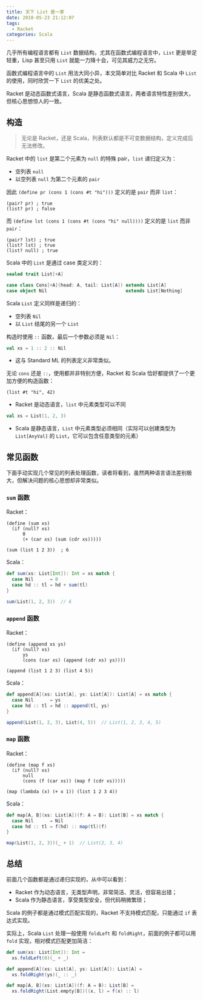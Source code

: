 ```yaml
---
title: 天下 List 是一家
date: 2018-05-23 21:12:07
tags:
  - Racket
categories: Scala
---
```


几乎所有编程语言都有 `List` 数据结构，尤其在函数式编程语言中，`List` 更是举足轻重，Lisp 甚至只用 `List` 就能一力降十会，可见其威力之无穷。

函数式编程语言中的 `List` 用法大同小异，本文简单对比 Racket 和 Scala 中 `List` 的使用，同时欣赏一下 `List` 的优美之处。

Racket 是动态函数式语言，Scala 是静态函数式语言，两者语言特性差别很大，但核心思想惊人的一致。

<!-- more -->

## 构造

>无论是 Racket，还是 Scala，列表默认都是不可变数据结构，定义完成后无法修改。

Racket 中的 `list` 是第二个元素为 `null` 的特殊 pair，`list` 递归定义为：

* 空列表 `null`
* 以空列表 `null` 为第二个元素的 `pair`

因此 `(define pr (cons 1 (cons #t "hi")))` 定义的是 `pair` 而非 `list`：

```Racket
(pair? pr) ; true
(list? pr) ; false
```

而 `(define lst (cons 1 (cons #t (cons "hi" null))))` 定义的是 `list` 而非 `pair`：

```Racket
(pair? lst) ; true
(list? lst) ; true
(list? null) ; true
```

Scala 中的 `List` 是通过 case 类定义的：

```Scala
sealed trait List[+A]

case class Cons[+A](head: A, tail: List[A]) extends List[A]
case object Nil                             extends List[Nothing]
```

Scala `List` 定义同样是递归的：

* 空列表 `Nil`
* 以 `List` 结尾的另一个 `List`

构造时使用 `::` 函数，最后一个参数必须是 `Nil`：

```Scala
val xs = 1 :: 2 :: Nil
```

* 这与 Standard ML 的列表定义非常类似。

无论 `cons` 还是 `::`，使用都并非特别方便，Racket 和 Scala 恰好都提供了一个更加方便的构造函数：

```Racket
(list #t "hi", 42)
```

* Racket 是动态语言，`list` 中元素类型可以不同

```Scala
val xs = List(1, 2, 3)
```

* Scala 是静态语言，`List` 中元素类型必须相同（实际可以创建类型为 `List[AnyVal]` 的 `List`，它可以包含任意类型的元素）

## 常见函数

下面手动实现几个常见的列表处理函数，读者将看到，虽然两种语言语法差别极大，但解决问题的核心思想却非常类似。

### `sum` 函数

Racket：

```Racket
(define (sum xs)
  (if (null? xs)
      0
      (+ (car xs) (sum (cdr xs)))))

(sum (list 1 2 3))  ; 6
```

Scala：

```Scala
def sum(xs: List[Int]): Int = xs match {
  case Nil      ⇒ 0
  case hd :: tl ⇒ hd + sum(tl)
}

sum(List(1, 2, 3))  // 6
```

### `append` 函数

Racket：

```Racket
(define (append xs ys)
  (if (null? xs)
      ys
      (cons (car xs) (append (cdr xs) ys))))

(append (list 1 2 3) (list 4 5))
```

Scala：

```Scala
def append[A](xs: List[A], ys: List[A]): List[A] = xs match {
  case Nil      ⇒ ys
  case hd :: tl ⇒ hd :: append(tl, ys)
}

append(List(1, 2, 3), List(4, 5))  // List(1, 2, 3, 4, 5)
```

### `map` 函数

Racket：

```Racket
(define (map f xs)
  (if (null? xs)
      null
      (cons (f (car xs)) (map f (cdr xs)))))

(map (lambda (x) (+ x 1)) (list 1 2 3 4))
```

Scala：

```Scala
def map[A, B](xs: List[A])(f: A ⇒ B): List[B] = xs match {
  case Nil      ⇒ Nil
  case hd :: tl ⇒ f(hd) :: map(tl)(f)
}

map(List(1, 2, 3))(_ + 1)  // List(2, 3, 4)
```

## 总结

前面几个函数都是通过递归实现的，从中可以看到：

* Racket 作为动态语言，无类型声明，非常简洁、灵活，但容易出错；
* Scala 作为静态语言，享受类型安全，但代码稍微繁琐；

Scala 的例子都是通过模式匹配实现的，Racket 不支持模式匹配，只能通过 `if` 表达式实现。

实际上，Scala `List` 处理一般使用 `foldLeft` 和 `foldRight`，前面的例子都可以用 `fold` 实现，相对模式匹配更加简洁：

```Scala
def sum(xs: List[Int]): Int =
  xs.foldLeft(0)(_ + _)

def append[A](xs: List[A], ys: List[A]): List[A] =
  xs.foldRight(ys)(_ :: _)

def map[A, B](xs: List[A])(f: A ⇒ B): List[B] =
  xs.foldRight(List.empty[B])((x, l) ⇒ f(x) :: l)
```